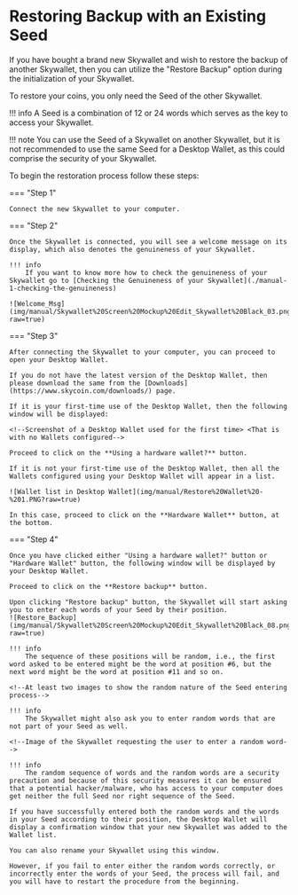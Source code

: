# Restoring Backup with an Existing Seed

If you have bought a brand new Skywallet and wish to restore the backup of another Skywallet, then you can utilize the "Restore Backup" option during the initialization of your Skywallet.

To restore your coins, you only need the Seed of the other Skywallet.

!!! info
    A Seed is a combination of 12 or 24 words which serves as the key to access your Skywallet.

!!! note
    You can use the Seed of a Skywallet on another Skywallet, but it is not recommended to use the same Seed for a Desktop Wallet, as this could comprise the security of your Skywallet.

To begin the restoration process follow these steps:

=== "Step 1"

    Connect the new Skywallet to your computer.

=== "Step 2"

    Once the Skywallet is connected, you will see a welcome message on its display, which also denotes the genuineness of your Skywallet. 

    !!! info
        If you want to know more how to check the genuineness of your Skywallet go to [Checking the Genuineness of your Skywallet](./manual-1-checking-the-genuineness)

    ![Welcome_Msg](img/manual/Skywallet%20Screen%20Mockup%20Edit_Skywallet%20Black_03.png?raw=true)

=== "Step 3"

    After connecting the Skywallet to your computer, you can proceed to open your Desktop Wallet.

    If you do not have the latest version of the Desktop Wallet, then please download the same from the [Downloads](https://www.skycoin.com/downloads/) page.

    If it is your first-time use of the Desktop Wallet, then the following window will be displayed:

    <!--Screenshot of a Desktop Wallet used for the first time> <That is with no Wallets configured-->

    Proceed to click on the **Using a hardware wallet?** button.

    If it is not your first-time use of the Desktop Wallet, then all the Wallets configured using your Desktop Wallet will appear in a list.

    ![Wallet list in Desktop Wallet](img/manual/Restore%20Wallet%20-%201.PNG?raw=true)

    In this case, proceed to click on the **Hardware Wallet** button, at the bottom.

=== "Step 4"

    Once you have clicked either "Using a hardware wallet?" button or "Hardware Wallet" button, the following window will be displayed by your Desktop Wallet.

    Proceed to click on the **Restore backup** button.

    Upon clicking "Restore backup" button, the Skywallet will start asking you to enter each words of your Seed by their position.
    ![Restore_Backup](img/manual/Skywallet%20Screen%20Mockup%20Edit_Skywallet%20Black_08.png?raw=true)

    !!! info
        The sequence of these positions will be random, i.e., the first word asked to be entered might be the word at position #6, but the next word might be the word at position #11 and so on.

    <!--At least two images to show the random nature of the Seed entering process-->

    !!! info
        The Skywallet might also ask you to enter random words that are not part of your Seed as well.

    <!--Image of the Skywallet requesting the user to enter a random word-->

    !!! info
        The random sequence of words and the random words are a security precaution and because of this security measures it can be ensured that a potential hacker/malware, who has access to your computer does get neither the full Seed nor right sequence of the Seed.

    If you have successfully entered both the random words and the words in your Seed according to their position, the Desktop Wallet will display a confirmation window that your new Skywallet was added to the Wallet list.

    You can also rename your Skywallet using this window.

    However, if you fail to enter either the random words correctly, or incorrectly enter the words of your Seed, the process will fail, and you will have to restart the procedure from the beginning.